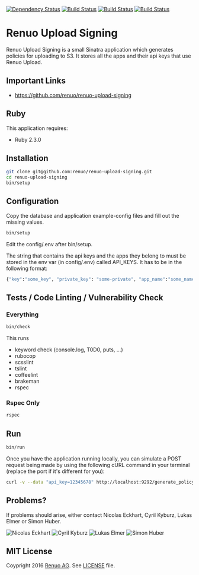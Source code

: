 [![Dependency Status](https://gemnasium.com/badges/github.com/renuo/renuo-upload-signing.svg)](https://gemnasium.com/github.com/renuo/renuo-upload-signing) [![Build Status](https://travis-ci.org/renuo/renuo-upload-signing.svg?branch=master)](https://travis-ci.org/renuo/renuo-upload-signing) [![Build Status](https://travis-ci.org/renuo/renuo-upload-signing.svg?branch=develop)](https://travis-ci.org/renuo/renuo-upload-signing) [![Build Status](https://travis-ci.org/renuo/renuo-upload-signing.svg?branch=testing)](https://travis-ci.org/renuo/renuo-upload-signing)

# Renuo Upload Signing

Renuo Upload Signing is a small Sinatra application which generates policies for 
uploading to S3. It stores all the apps and their api keys that use Renuo Upload.

## Important Links

* https://github.com/renuo/renuo-upload-signing

## Ruby

This application requires:

- Ruby 2.3.0

## Installation

```sh
git clone git@github.com:renuo/renuo-upload-signing.git
cd renuo-upload-signing
bin/setup
```

## Configuration

Copy the database and application example-config files and fill out the missing values.

```sh
bin/setup
```

Edit the config/.env after bin/setup.

The string that contains the api keys and the apps they belong to must be stored in the 
env var (in config/.env) called API_KEYS. It has to be in the following format:

```sh
{"key":"some_key", "private_key": "some-private", "app_name":"some_name","env": "some_env"};{"key":"some_key", "private_key": "some-private", "app_name":"some_name","env": "some_env"};...
```

## Tests / Code Linting / Vulnerability Check

### Everything

```sh
bin/check
```

This runs

* keyword check (console.log, T0D0, puts, ...)
* rubocop
* scsslint
* tslint
* coffeelint
* brakeman
* rspec

### Rspec Only

```sh
rspec
```

## Run

```sh
bin/run
```

Once you have the application running locally, you can simulate a POST request being made by using the
following cURL command in your terminal (replace the port if it's different for you):

```sh
curl -v --data "api_key=12345678" http://localhost:9292/generate_policy
```

## Problems?

If problems should arise, either contact Nicolas Eckhart, Cyril Kyburz, Lukas Elmer or Simon Huber.

![Nicolas Eckhart](http://www.gravatar.com/avatar/742cec893c283daf4a3c287ef2681599)
![Cyril Kyburz](http://www.gravatar.com/avatar/4f522497d9145b89661c381d5fd7a50c)
![Lukas Elmer](https://www.gravatar.com/avatar/697b8e2d3bde4d895eca4fe2dcfe9239)
![Simon Huber](https://www.gravatar.com/avatar/af962bd3439b7473d4344a0f42c3087c)

## MIT License

Coypright 2016 [Renuo AG](https://www.renuo.ch/). See [LICENSE](LICENSE) file.
